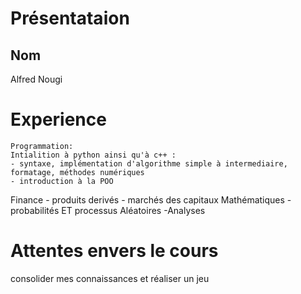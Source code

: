 # Présentataion
## Nom
Alfred Nougi 
# Experience
    Programmation:
    Intialition à python ainsi qu'à c++ : 
    - syntaxe, implémentation d'algorithme simple à intermediaire, formatage, méthodes numériques
    - introduction à la POO 
   Finance
    - produits derivés
    - marchés des capitaux
   Mathématiques
    -probabilités ET processus Aléatoires
    -Analyses
 # Attentes envers le cours
   consolider mes connaissances et réaliser un jeu
    
